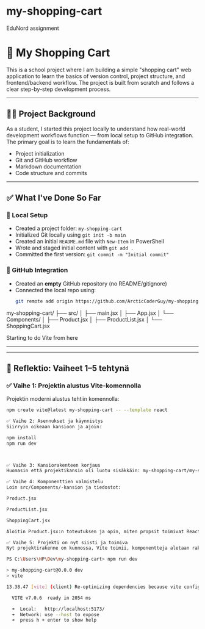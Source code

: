 # my-shopping-cart
EduNord assignment



# 🛒 My Shopping Cart

This is a school project where I am building a simple "shopping cart" web application to learn the basics of version control, project structure, and frontend/backend workflow. The project is built from scratch and follows a clear step-by-step development process.

---

## 👨‍🎓 Project Background

As a student, I started this project locally to understand how real-world development workflows function — from local setup to GitHub integration. The primary goal is to learn the fundamentals of:

- Project initialization
- Git and GitHub workflow
- Markdown documentation
- Code structure and commits

---

## ✅ What I've Done So Far

### 🔹 Local Setup

- Created a project folder: `my-shopping-cart`
- Initialized Git locally using `git init -b main`
- Created an initial `README.md` file with `New-Item` in PowerShell
- Wrote and staged initial content with `git add .`
- Committed the first version: `git commit -m "Initial commit"`

### 🔹 GitHub Integration

- Created an **empty** GitHub repository (no README/gitignore)
- Connected the local repo using:
  ```bash
  git remote add origin https://github.com/ArcticCoderGuy/my-shopping-cart.git

my-shopping-cart/
├── src/
│   ├── main.jsx
│   ├── App.jsx
│   └── Components/
│       ├── Product.jsx
│       ├── ProductList.jsx
│       └── ShoppingCart.jsx



Starting to do Vite from here

---

---

## 🔁 Reflektio: Vaiheet 1–5 tehtynä


### ✅ Vaihe 1: Projektin alustus Vite-komennolla

Projektin moderni alustus tehtiin komennolla:

```bash
npm create vite@latest my-shopping-cart -- --template react

✅ Vaihe 2: Asennukset ja käynnistys
Siirryin oikeaan kansioon ja ajoin:

npm install
npm run dev



✅ Vaihe 3: Kansiorakenteen korjaus
Huomasin että projektikansio oli luotu sisäkkäin: my-shopping-cart/my-shopping-cart. Opin käyttämään PowerShell-komentoja (Move-Item, Remove-Item) ja sain selkeytettyä rakenteen siistiksi ja yksitasoiseksi. Tämä vahvisti ymmärrystä siitä, miten kansiorakennetta hallitaan komentorivillä.

✅ Vaihe 4: Komponenttien valmistelu
Loin src/Components/-kansion ja tiedostot:

Product.jsx

ProductList.jsx

ShoppingCart.jsx

Aloitin Product.jsx:n toteutuksen ja opin, miten propsit toimivat React-komponentin sisällä, ja miten niitä voi käyttää esimerkiksi tuotetietojen näyttämiseen ja napin klikkauksen käsittelemiseen.

✅ Vaihe 5: Projekti on nyt siisti ja toimiva
Nyt projektirakenne on kunnossa, Vite toimii, komponentteja aletaan rakentaa vaiheittain, ja kehitystyö voi jatkua loogisesti. Tärkein oppi tässä vaiheessa oli versiohallinnan, komentorivin ja komponenttiajattelun yhdistäminen käytännössä.

PS C:\Users\HP\Dev\my-shopping-cart> npm run dev

> my-shopping-cart@0.0.0 dev
> vite

13.38.47 [vite] (client) Re-optimizing dependencies because vite config has changed

  VITE v7.0.6  ready in 2054 ms

  ➜  Local:   http://localhost:5173/
  ➜  Network: use --host to expose
  ➜  press h + enter to show help




